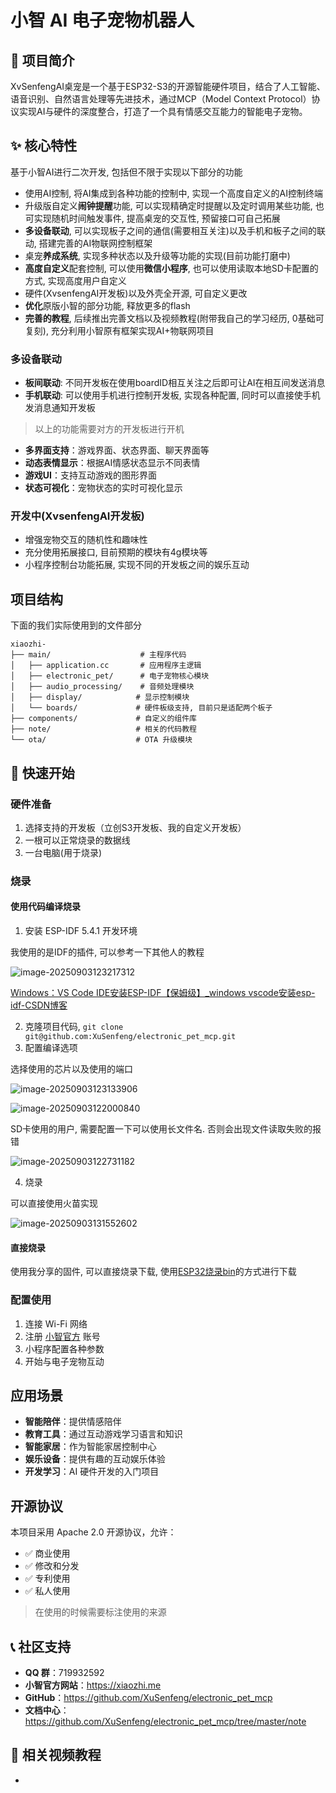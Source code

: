 # 小智 AI 电子宠物机器人

## 🎯 项目简介

XvSenfengAI桌宠是一个基于ESP32-S3的开源智能硬件项目，结合了人工智能、语音识别、自然语言处理等先进技术，通过MCP（Model Context Protocol）协议实现AI与硬件的深度整合，打造了一个具有情感交互能力的智能电子宠物。

## ✨ 核心特性

基于小智AI进行二次开发, 包括但不限于实现以下部分的功能

+ 使用AI控制, 将AI集成到各种功能的控制中, 实现一个高度自定义的AI控制终端
+ 升级版自定义**闹钟提醒**功能, 可以实现精确定时提醒以及定时调用某些功能, 也可实现随机时间触发事件, 提高桌宠的交互性, 预留接口可自己拓展
+ **多设备联动**, 可以实现板子之间的通信(需要相互关注)以及手机和板子之间的联动, 搭建完善的AI物联网控制框架
+ 桌宠**养成系统**, 实现多种状态以及升级等功能的实现(目前功能打磨中)
+ **高度自定义**配套控制, 可以使用**微信小程序**, 也可以使用读取本地SD卡配置的方式, 实现高度用户自定义
+ 硬件(XvsenfengAI开发板)以及外壳全开源, 可自定义更改
+ **优化**原版小智的部分功能, 释放更多的flash
+ **完善的教程**, 后续推出完善文档以及视频教程(附带我自己的学习经历, 0基础可复刻), 充分利用小智原有框架实现AI+物联网项目

### 多设备联动
- **板间联动**: 不同开发板在使用boardID相互关注之后即可让AI在相互间发送消息
- **手机联动**: 可以使用手机进行控制开发板, 实现各种配置, 同时可以直接使手机发消息通知开发板

> 以上的功能需要对方的开发板进行开机

- **多界面支持**：游戏界面、状态界面、聊天界面等
- **动态表情显示**：根据AI情感状态显示不同表情
- **游戏UI**：支持互动游戏的图形界面
- **状态可视化**：宠物状态的实时可视化显示

### 开发中(XvsenfengAI开发板)

+ 增强宠物交互的随机性和趣味性
+ 充分使用拓展接口, 目前预期的模块有4g模块等
+ 小程序控制台功能拓展, 实现不同的开发板之间的娱乐互动

## 项目结构

下面的我们实际使用到的文件部分

```
xiaozhi-
├── main/                    # 主程序代码
│   ├── application.cc       # 应用程序主逻辑
│   ├── electronic_pet/      # 电子宠物核心模块
│   ├── audio_processing/    # 音频处理模块
│   ├── display/            # 显示控制模块
│   └── boards/             # 硬件板级支持, 目前只是适配两个板子
├── components/             # 自定义的组件库
├── note/                   # 相关的代码教程
└── ota/                    # OTA 升级模块
```

## 🚀 快速开始

### 硬件准备
1. 选择支持的开发板（立创S3开发板、我的自定义开发板）
2. 一根可以正常烧录的数据线
3. 一台电脑(用于烧录)

### 烧录

#### 使用代码编译烧录

1. 安装 ESP-IDF 5.4.1 开发环境

我使用的是IDF的插件, 可以参考一下其他人的教程

![image-20250903123217312](https://picture-01-1316374204.cos.ap-beijing.myqcloud.com/lenovo-picture/202509031232361.png)

[Windows：VS Code IDE安装ESP-IDF【保姆级】_windows vscode安装esp-idf-CSDN博客](https://blog.csdn.net/zsyf33078/article/details/133834900)

2. 克隆项目代码, `git clone git@github.com:XuSenfeng/electronic_pet_mcp.git`
3. 配置编译选项

选择使用的芯片以及使用的端口

![image-20250903123133906](https://picture-01-1316374204.cos.ap-beijing.myqcloud.com/lenovo-picture/202509031231967.png)

![image-20250903122000840](https://picture-01-1316374204.cos.ap-beijing.myqcloud.com/lenovo-picture/202509031220987.png)

SD卡使用的用户, 需要配置一下可以使用长文件名. 否则会出现文件读取失败的报错

![image-20250903122731182](https://picture-01-1316374204.cos.ap-beijing.myqcloud.com/lenovo-picture/202509031227330.png)

4. 烧录

可以直接使用火苗实现

![image-20250903131552602](https://picture-01-1316374204.cos.ap-beijing.myqcloud.com/lenovo-picture/202509031315639.png)

#### 直接烧录

使用我分享的固件, 可以直接烧录下载, 使用[ESP32烧录bin](https://blog.csdn.net/Mark_md/article/details/123413873)的方式进行下载

### 配置使用
1. 连接 Wi-Fi 网络
2. 注册 [小智官方](xiaozhi.me) 账号
3. 小程序配置各种参数
4. 开始与电子宠物互动

## 应用场景

- **智能陪伴**：提供情感陪伴
- **教育工具**：通过互动游戏学习语言和知识
- **智能家居**：作为智能家居控制中心
- **娱乐设备**：提供有趣的互动娱乐体验
- **开发学习**：AI 硬件开发的入门项目

## 开源协议

本项目采用 Apache 2.0 开源协议，允许：
- ✅ 商业使用
- ✅ 修改和分发
- ✅ 专利使用
- ✅ 私人使用

> 在使用的时候需要标注使用的来源

## 📞 社区支持

- **QQ 群**：719932592
- **小智官方网站**：https://xiaozhi.me
- **GitHub**：https://github.com/XuSenfeng/electronic_pet_mcp
- **文档中心**：https://github.com/XuSenfeng/electronic_pet_mcp/tree/master/note

## 🎥 相关视频教程

- 
